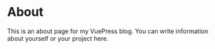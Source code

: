 # About

This is an about page for my VuePress blog. You can write information about yourself or your project here.
